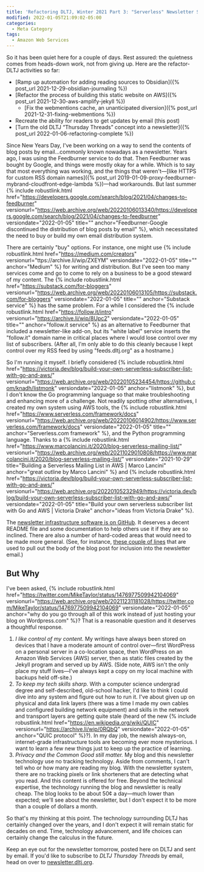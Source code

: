 ```yaml
---
title: 'Refactoring DLTJ, Winter 2021 Part 3: "Serverless" Newsletter System'
modified: 2022-01-05T21:09:02-05:00
categories:
  - Meta Category
tags:
  - Amazon Web Services
---
```

So it has been quiet here for a couple of days.
Rest assured: the quietness comes from heads-down work, not from giving up.
Here are the refactor-DLTJ activities so far:

* [Ramp up automation for adding reading sources to Obsidian]({% post_url 2021-12-29-obsidian-journaling %})
* [Refactor the process of building this static website on AWS]({% post_url  2021-12-30-aws-amplify-jekyll %})
	* [Fix the webmentions cache, an unanticipated diversion]({% post_url 2021-12-31-fixing-webmentions %})
* Recreate the ability for readers to get updates by email (this post)
* [Turn the old DLTJ “Thursday Threads” concept into a newsletter]({% post_url 2022-01-06-refactoring-complete %})

Since New Years Day, I've been working on a way to send the contents of blog posts by email...commonly known nowadays as a newsletter. 
Years ago, I was using the Feedburner service to do that. 
Then Feedburner was bought by Google, and things were mostly okay for a while. 
Which is to say that most everything was working, and the things that weren't—[like HTTPS for custom RSS domain names]({% post_url 2019-01-09-proxy-feedburner-mybrand-cloudfront-edge-lambda %})—had workarounds. 
But last summer {% include robustlink.html href="https://developers.google.com/search/blog/2021/04/changes-to-feedburner" versionurl="https://web.archive.org/web/20220106013340/https://developers.google.com/search/blog/2021/04/changes-to-feedburner" versiondate="2022-01-05" title="" anchor="Feedburner-Google discontinued the distribution of blog posts by email" %}, which necessitated the need to buy or build my own email distribution system.

There are certainly "buy" options.
For instance, one might use {% include robustlink.html href="https://medium.com/creators" versionurl="ttps://archive.li/wip/ZXEYM" versiondate="2022-01-05" title="" anchor="Medium" %} for writing and distribution. 
But I've seen too many services come and go to come to rely on a business to be a good steward of my content. 
The {% include robustlink.html href="https://substack.com/for-bloggers" versionurl="https://web.archive.org/web/20220106013105/https://substack.com/for-bloggers" versiondate="2022-01-05" title="" anchor="Substack service" %}  has the same problem.
For a while I considered the {% include robustlink.html href="https://follow.it/intro" versionurl="https://archive.li/wip/8Upc2" versiondate="2022-01-05" title="" anchor="follow.it service" %}  as an alternative to Feedburner that included a newsletter-like add-on, but its "white label" service inserts the "follow.it" domain name in critical places where I would lose control over my list of subscribers.
(After all, I'm only able to do this cleanly because I kept control over my RSS feed by using "feeds.dltj.org" as a hostname.)

So I'm running it myself. 
I briefly considered {% include robustlink.html href="https://victoria.dev/blog/build-your-own-serverless-subscriber-list-with-go-and-aws/" versionurl="https://web.archive.org/web/20220105234454/https://github.com/knadh/listmonk" versiondate="2022-01-05"  anchor="listmonk" %}, but I don't know the Go programming language so that make troubleshooting and enhancing more of a challenge. 
Not readily spotting other alternatives, I created my own system using AWS tools, the {% include robustlink.html href="https://www.serverless.com/framework/docs" versionurl="https://web.archive.org/web/20220106014902/https://www.serverless.com/framework/docs" versiondate="2022-01-05" title="" anchor="Serverless.com framework" %}, and the Python programming language.
Thanks to a {% include robustlink.html href="https://www.marcolancini.it/2020/blog-serverless-mailing-list/" versionurl="https://web.archive.org/web/20211029010808/https://www.marcolancini.it/2020/blog-serverless-mailing-list/" versiondate="2021-10-29" title="Building a Serverless Mailing List in AWS | Marco Lancini" anchor="great outline by Marco Lancini" %} and {% include robustlink.html href="https://victoria.dev/blog/build-your-own-serverless-subscriber-list-with-go-and-aws/" versionurl="https://web.archive.org/20220105232949/https://victoria.dev/blog/build-your-own-serverless-subscriber-list-with-go-and-aws/" versiondate="2022-01-05" title="Build your own serverless subscriber list with Go and AWS | Victoria Drake" anchor="ideas from Victoria Drake" %}.

The [newsletter infrastructure software is on GitHub](https://github.com/dltj/serverless-mailing-list). 
It deserves a decent README file and some documentation to help others use it if they are so inclined. 
There are also a number of hard-coded areas that would need to be made more general. 
(See, for instance, [these couple of lines](https://github.com/dltj/serverless-mailing-list/blob/main/create_issue.py#L92-L94) that are used to pull out the body of the blog post for inclusion into the newsletter email.)

## But Why

I've been asked, {% include robustlink.html href="https://twitter.com/MikeTaylor/status/1476977509942104069" versionurl="https://web.archive.org/web/20211231181028/https://twitter.com/MikeTaylor/status/1476977509942104069" versiondate="2022-01-05" anchor="why do you go through all of this work instead of just hosting your blog on Wordpress.com" %}?
That is a reasonable question and it deserves a thoughtful response.

1. *I like control of my content.* My writings have always been stored on devices that I have a moderate amount of control over—first WordPress on a personal server in a co-location space, then WordPress on an Amazon Web Services (AWS) server, then as static files created by the Jekyll program and served up by AWS. (Side note, AWS isn't the only place my stuff lives—I've always kept a copy on my local machine with backups held off-site.)
1. *To keep my tech skills sharp.*  With a computer science undergrad degree and self-described, old-school hacker, I'd like to think I could dive into any system and figure out how to run it.  I've about given up on physical and data link layers (there was a time I made my own cables and configured building network equipment) and skills in the network and transport layers are getting quite stale (heard of the new {% include robustlink.html href="https://en.wikipedia.org/wiki/QUIC" versionurl="https://archive.li/wip/0RQbQ" versiondate="2022-01-05" anchor="QUIC protocol" %}?).  In my day job, the newish always-on, internet-grade infrastructure tools are becoming ever more mysterious.  I want to learn a few new things just to keep up the practice of learning.
1. *Privacy and the Common Good still matter.*  My blog and this newsletter technology use no tracking technology.  Aside from comments, I can't tell who or how many are reading my blog.  With the newsletter system, there are no tracking pixels or link shorteners that are detecting what you read.  And this content is offered for free.  Beyond the technical expertise, the technology running the blog and newsletter is really cheap.  The blog looks to be about 50¢ a day—much lower than expected; we'll see about the newsletter, but I don't expect it to be more than a couple of dollars a month.

So that's my thinking at this point. 
The technology surrounding DLTJ has certainly changed over the years, and I don't expect it will remain static for decades on end. 
Time, technology advancement, and life choices can certainly change the calculus in the future.

Keep an eye out for the newsletter tomorrow, posted here on DLTJ and sent by email. 
If you'd like to subscribe to _DLTJ Thursday Threads_ by email, head on over to [newsletter.dltj.org](https://newsletter.dltj.org/).